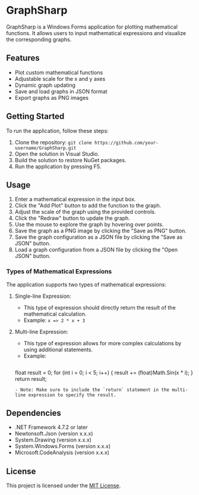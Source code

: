 # GraphSharp

GraphSharp is a Windows Forms application for plotting mathematical functions. It allows users to input mathematical expressions and visualize the corresponding graphs.

## Features

- Plot custom mathematical functions
- Adjustable scale for the x and y axes
- Dynamic graph updating
- Save and load graphs in JSON format
- Export graphs as PNG images

## Getting Started

To run the application, follow these steps:

1. Clone the repository: `git clone https://github.com/your-username/GraphSharp.git`
2. Open the solution in Visual Studio.
3. Build the solution to restore NuGet packages.
4. Run the application by pressing F5.

## Usage

1. Enter a mathematical expression in the input box.
2. Click the "Add Plot" button to add the function to the graph.
3. Adjust the scale of the graph using the provided controls.
4. Click the "Redraw" button to update the graph.
5. Use the mouse to explore the graph by hovering over points.
6. Save the graph as a PNG image by clicking the "Save as PNG" button.
7. Save the graph configuration as a JSON file by clicking the "Save as JSON" button.
8. Load a graph configuration from a JSON file by clicking the "Open JSON" button.

### Types of Mathematical Expressions

The application supports two types of mathematical expressions:

1. Single-line Expression:
   - This type of expression should directly return the result of the mathematical calculation.
   - Example: `x => 2 * x + 3`

2. Multi-line Expression:
   - This type of expression allows for more complex calculations by using additional statements.
   - Example:
     ```csharp
    float result = 0;
    for (int i = 0; i < 5; i++)
    {
        result += (float)Math.Sin(x * i);
    }
    return result;
     ```
   - Note: Make sure to include the `return` statement in the multi-line expression to specify the result.

## Dependencies

- .NET Framework 4.7.2 or later
- Newtonsoft.Json (version x.x.x)
- System.Drawing (version x.x.x)
- System.Windows.Forms (version x.x.x)
- Microsoft.CodeAnalysis (version x.x.x)

## License

This project is licensed under the [MIT License](LICENSE).

